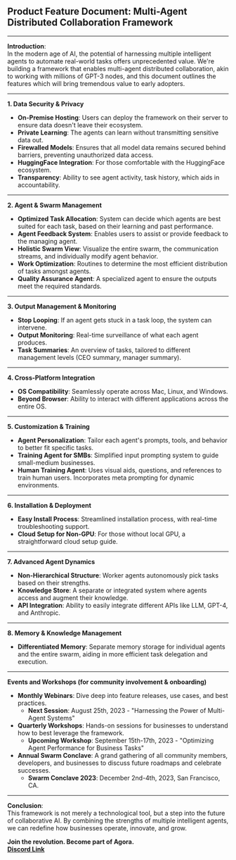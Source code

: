## **Product Feature Document: Multi-Agent Distributed Collaboration Framework**

---

**Introduction**:  
In the modern age of AI, the potential of harnessing multiple intelligent agents to automate real-world tasks offers unprecedented value. We're building a framework that enables multi-agent distributed collaboration, akin to working with millions of GPT-3 nodes, and this document outlines the features which will bring tremendous value to early adopters.

---

**1. Data Security & Privacy**
- **On-Premise Hosting**: Users can deploy the framework on their server to ensure data doesn't leave their ecosystem.
- **Private Learning**: The agents can learn without transmitting sensitive data out.
- **Firewalled Models**: Ensures that all model data remains secured behind barriers, preventing unauthorized data access.
- **HuggingFace Integration**: For those comfortable with the HuggingFace ecosystem.
- **Transparency**: Ability to see agent activity, task history, which aids in accountability.

---

**2. Agent & Swarm Management**
- **Optimized Task Allocation**: System can decide which agents are best suited for each task, based on their learning and past performance.
- **Agent Feedback System**: Enables users to assist or provide feedback to the managing agent.
- **Holistic Swarm View**: Visualize the entire swarm, the communication streams, and individually modify agent behavior.
- **Work Optimization**: Routines to determine the most efficient distribution of tasks amongst agents.
- **Quality Assurance Agent**: A specialized agent to ensure the outputs meet the required standards.

---

**3. Output Management & Monitoring**
- **Stop Looping**: If an agent gets stuck in a task loop, the system can intervene.
- **Output Monitoring**: Real-time surveillance of what each agent produces.
- **Task Summaries**: An overview of tasks, tailored to different management levels (CEO summary, manager summary).

---

**4. Cross-Platform Integration**
- **OS Compatibility**: Seamlessly operate across Mac, Linux, and Windows.
- **Beyond Browser**: Ability to interact with different applications across the entire OS.

---

**5. Customization & Training**
- **Agent Personalization**: Tailor each agent's prompts, tools, and behavior to better fit specific tasks.
- **Training Agent for SMBs**: Simplified input prompting system to guide small-medium businesses.
- **Human Training Agent**: Uses visual aids, questions, and references to train human users. Incorporates meta prompting for dynamic environments.

---

**6. Installation & Deployment**
- **Easy Install Process**: Streamlined installation process, with real-time troubleshooting support.
- **Cloud Setup for Non-GPU**: For those without local GPU, a straightforward cloud setup guide.

---

**7. Advanced Agent Dynamics**
- **Non-Hierarchical Structure**: Worker agents autonomously pick tasks based on their strengths.
- **Knowledge Store**: A separate or integrated system where agents access and augment their knowledge.
- **API Integration**: Ability to easily integrate different APIs like LLM, GPT-4, and Anthropic.

---

**8. Memory & Knowledge Management**
- **Differentiated Memory**: Separate memory storage for individual agents and the entire swarm, aiding in more efficient task delegation and execution.

---

**Events and Workshops (for community involvement & onboarding)**
- **Monthly Webinars**: Dive deep into feature releases, use cases, and best practices.
    - **Next Session**: August 25th, 2023 - "Harnessing the Power of Multi-Agent Systems"
- **Quarterly Workshops**: Hands-on sessions for businesses to understand how to best leverage the framework.
    - **Upcoming Workshop**: September 15th-17th, 2023 - "Optimizing Agent Performance for Business Tasks"
- **Annual Swarm Conclave**: A grand gathering of all community members, developers, and businesses to discuss future roadmaps and celebrate successes.
    - **Swarm Conclave 2023**: December 2nd-4th, 2023, San Francisco, CA.

---

**Conclusion**:  
This framework is not merely a technological tool, but a step into the future of collaborative AI. By combining the strengths of multiple intelligent agents, we can redefine how businesses operate, innovate, and grow.

**Join the revolution. Become part of Agora.**  
[**Discord Link**](https://discord.gg/qUtxnK2NMf)